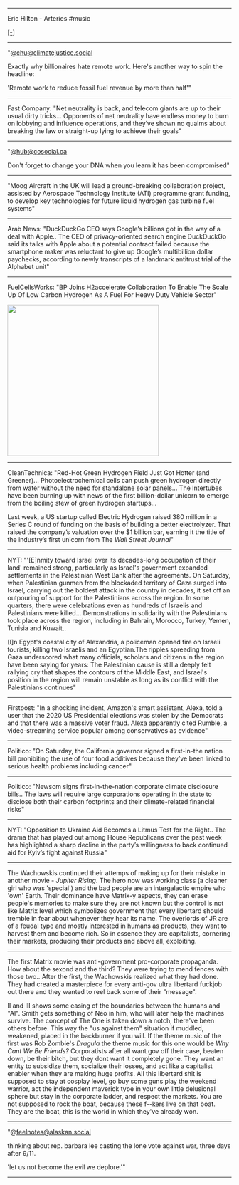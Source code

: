 
---

Eric Hilton - Arteries \#music

[[-]](https://youtu.be/Ht32U2yBagQ)

---

"@chu@climatejustice.social

Exactly why billionaires hate remote work. Here's another way to spin
the headline:

'Remote work to reduce fossil fuel revenue by more than half'"

---

Fast Company: "Net neutrality is back, and telecom giants are up to
their usual dirty tricks... Opponents of net neutrality have endless
money to burn on lobbying and influence operations, and they’ve shown
no qualms about breaking the law or straight-up lying to achieve their
goals"

---

"@hub@cosocial.ca

Don't forget to change your DNA when you learn it has been compromised"

---

"Moog Aircraft in the UK will lead a ground-breaking collaboration
project, assisted by Aerospace Technology Institute (ATI) programme
grant funding, to develop key technologies for future liquid hydrogen
gas turbine fuel systems"

---

Arab News: "DuckDuckGo CEO says Google’s billions got in the way of a
deal with Apple.. The CEO of privacy-oriented search engine DuckDuckGo
said its talks with Apple about a potential contract failed because
the smartphone maker was reluctant to give up Google’s multibillion
dollar paychecks, according to newly transcripts of a landmark
antitrust trial of the Alphabet unit"

---

FuelCellsWorks: "BP Joins H2accelerate Collaboration To Enable The
Scale Up Of Low Carbon Hydrogen As A Fuel For Heavy Duty Vehicle
Sector"

<img width='340' src='https://s3.eu-central-2.wasabisys.com/mastodonworld/media_attachments/files/111/211/085/423/229/594/small/af5bfd12c69bb747.png'/> 

---

CleanTechnica: "Red-Hot Green Hydrogen Field Just Got Hotter (and
Greener)...  Photoelectrochemical cells can push green hydrogen
directly from water without the need for standalone solar
panels... The Intertubes have been burning up with news of the first
billion-dollar unicorn to emerge from the boiling stew of green
hydrogen startups...

Last week, a US startup called Electric Hydrogen raised 380 million in
a Series C round of funding on the basis of building a better
electrolyzer.  That raised the company’s valuation over the $1 billion
bar, earning it the title of the industry’s first unicorn from The
*Wall Street Journal*"

---

NYT: "'[E]nmity toward Israel over its decades-long occupation of
their land' remained strong, particularly as Israel's government
expanded settlements in the Palestinian West Bank after the
agreements. On Saturday, when Palestinian gunmen from the blockaded
territory of Gaza surged into Israel, carrying out the boldest attack
in the country in decades, it set off an outpouring of support for the
Palestinians across the region. In some quarters, there were
celebrations even as hundreds of Israelis and Palestinians were
killed... Demonstrations in solidarity with the Palestinians took
place across the region, including in Bahrain, Morocco, Turkey, Yemen,
Tunisia and Kuwait..

[I]n Egypt's coastal city of Alexandria, a policeman opened fire on
Israeli tourists, killing two Israelis and an Egyptian.The ripples
spreading from Gaza underscored what many officials, scholars and
citizens in the region have been saying for years: The Palestinian
cause is still a deeply felt rallying cry that shapes the contours of
the Middle East, and Israel's position in the region will remain
unstable as long as its conflict with the Palestinians continues"

---

Firstpost: "In a shocking incident, Amazon's smart assistant, Alexa,
told a user that the 2020 US Presidential elections was stolen by the
Democrats and that there was a massive voter fraud. Alexa apparently
cited Rumble, a video-streaming service popular among conservatives as
evidence"

---

Politico: "On Saturday, the California governor signed a first-in-the
nation bill prohibiting the use of four food additives because they’ve
been linked to serious health problems including cancer"

---

Politico: "Newsom signs first-in-the-nation corporate climate
disclosure bills.. The laws will require large corporations operating
in the state to disclose both their carbon footprints and their
climate-related financial risks"

---

NYT: "Opposition to Ukraine Aid Becomes a Litmus Test for the
Right.. The drama that has played out among House Republicans over the
past week has highlighted a sharp decline in the party’s willingness
to back continued aid for Kyiv’s fight against Russia"

---

The Wachowskis continued their attemps of making up for their mistake
in another movie - *Jupiter Rising*. The hero now was working class (a
cleaner girl who was 'special') and the bad people are an
intergalactic empire who 'own' Earth. Their dominance have Matrix-y
aspects, they can erase people's memories to make sure they are not
known but the control is not like Matrix level which symbolizes
government that every libertard should tremble in fear about whenever
they hear its name. The overlords of JR are of a feudal type and
mostly interested in humans as products, they want to harvest them and
become rich. So in essence they are capitalists, cornering their
markets, producing their products and above all, exploiting.

---

The first Matrix movie was anti-government pro-corporate propaganda.
How about the sexond and the third? They were trying to mend fences
with those two..  After the first, the Wachowskis realized what they
had done. They had created a masterpiece for every anti-gov ultra
libertard fuckjob out there and they wanted to reel back some of their
"message".

II and III shows some easing of the boundaries between the humans and
"AI".  Smith gets something of Neo in him, who will later help the
machines survive.  The concept of The One is taken down a notch,
there've been others before. This way the "us against them" situation
if muddled, weakened, placed in the backburner if you will. If the
theme music of the first was Rob Zombie's *Dragula* the theme music
for this one would be *Why Cant We Be Friends?* Corporatists after all
want gov off their case, beaten down, be their bitch, but they dont
want it completely gone. They want an entity to subsidize them,
socialize their losses, and act like a capitalist enabler when they
are making huge profits. All this libertard shit is supposed to stay
at cosplay level, go buy some guns play the weekend warrior, act the
independent maverick type in your own little delusional sphere but
stay in the corporate ladder, and respect the markets. You are not
supposed to rock the boat, because these f--kers live on that boat.
They are the boat, this is the world in which they've already won.

---

"@feelnotes@alaskan.social

thinking about rep. barbara lee casting the lone vote against war,
three days after 9/11.

'let us not become the evil we deplore.'"

---
